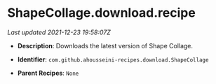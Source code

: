 # ShapeCollage.download.recipe

_Last updated 2021-12-23 19:58:07Z_

- **Description**: Downloads the latest version of Shape Collage.

- **Identifier**: `com.github.ahousseini-recipes.download.ShapeCollage`

- **Parent Recipes**: `None`